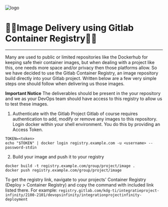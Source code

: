 ![logo](https://eliasdh.com/assets/media/images/logo-github.png)
# 💙🤍Image Delivery using Gitlab Container Registry🤍💙

---

Many are used to public or limited repositories like the Dockerhub for keeping safe their container images, but when dealing with a project like this, one needs more space and/or privacy then those platforms allow.
So we have decided to use the Gitlab Container Registry, an image repository build directly into your Gitlab project. Written below are a few very simple steps one should follow when delivering us those images.

**Important Notice** The deliverables should be present in the your repository and we as your DevOps team should have access to this registry to allow us to test these images.


1. Authenticate with the Gitlab Project
Gitlab of course requires authentication to add, modify or remove any images to this repository. Login docker within your shell environment. You do this by providing an Access Token.

```
TOKEN=<token>
echo "$TOKEN" | docker login registry.example.com -u <username> --password-stdin
```

2. Build your image and push it to your registry
```
docker build -t registry.example.com/group/project/image .
docker push registry.example.com/group/project/image
```

To get the registry link, navigate to your projects' Container Registry (Deploy > Container Registry) and copy the command with included link listed there. 
For example: `registry.gitlab.com/kdg-ti/integratieproject-infinity/2100-2101/devopsinfinity/integrationprojectinfinity-deployment`